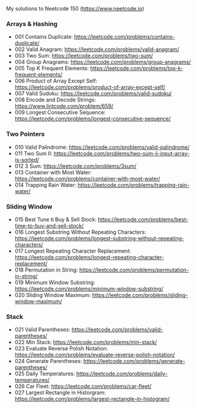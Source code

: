 My solutions to Neetcode 150 (https://www.neetcode.io)
### Arrays & Hashing
- 001 Contains Duplicate: https://leetcode.com/problems/contains-duplicate/
- 002 Valid Anagram: https://leetcode.com/problems/valid-anagram/
- 003 Two Sum: https://leetcode.com/problems/two-sum/
- 004 Group Anagrams: https://leetcode.com/problems/group-anagrams/
- 005 Top K Frequent Elements: https://leetcode.com/problems/top-k-frequent-elements/
- 006 Product of Array Except Self: https://leetcode.com/problems/product-of-array-except-self/
- 007 Valid Sudoku: https://leetcode.com/problems/valid-sudoku/
- 008 Encode and Decode Strings: https://www.lintcode.com/problem/659/
- 009 Longest Consecutive Sequence: https://leetcode.com/problems/longest-consecutive-sequence/

### Two Pointers
- 010 Valid Palindrome: https://leetcode.com/problems/valid-palindrome/
- 011 Two Sum II: https://leetcode.com/problems/two-sum-ii-input-array-is-sorted/
- 012 3 Sum: https://leetcode.com/problems/3sum/
- 013 Container with Most Water: https://leetcode.com/problems/container-with-most-water/
- 014 Trapping Rain Water: https://leetcode.com/problems/trapping-rain-water/

### Sliding Window
- 015 Best Tune ti Buy & Sell Stock: https://leetcode.com/problems/best-time-to-buy-and-sell-stock/
- 016 Longest Substring Without Repeating Characters: https://leetcode.com/problems/longest-substring-without-repeating-characters/
- 017 Longest Repeating Character Replacement: https://leetcode.com/problems/longest-repeating-character-replacement/
- 018 Permutation in String: https://leetcode.com/problems/permutation-in-string/
- 019 Minimum Window Substring: https://leetcode.com/problems/minimum-window-substring/
- 020 Sliding Window Maximum: https://leetcode.com/problems/sliding-window-maximum/

### Stack
- 021 Valid Parentheses: https://leetcode.com/problems/valid-parentheses/
- 022 Min Stack: https://leetcode.com/problems/min-stack/
- 023 Evaluate Reverse Polish Notation: https://leetcode.com/problems/evaluate-reverse-polish-notation/
- 024 Generate Parentheses: https://leetcode.com/problems/generate-parentheses/
- 025 Daily Temperatures: https://leetcode.com/problems/daily-temperatures/
- 026 Car Fleet: https://leetcode.com/problems/car-fleet/
- 027 Largest Rectangle in Historgram: https://leetcode.com/problems/largest-rectangle-in-histogram/